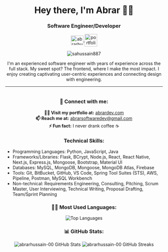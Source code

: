 <h1 align="center">Hey there, I'm Abrar 🤌🏽</h1>
<h3 align="center">Software Engineer/Developer</h3>

<p align="center">
  <a href="https://www.linkedin.com/in/abrar-hussain00/" target="blank">
    <img align="center" src="https://raw.githubusercontent.com/rahuldkjain/github-profile-readme-generator/master/src/images/icons/Social/linked-in-alt.svg" alt="abrarhussain-00" height="30" width="40" />
  </a>
  <a href="https://www.abrardev.com/" target="blank">
    <img align="center" src="https://img.icons8.com/?size=512&id=Meg71w7epZVz&format=png" alt="portfolio site" height="40" width="40"/>
  </a>
</p>

<p align="center">
  <img src="https://komarev.com/ghpvc/?username=sahussain887&label=Profile%20views&color=0e75b6&style=flat" alt="sahussain887" />
</p>

<p align="center">
  I'm an experienced software engineer with years of experience across the full stack. My sweet spot? The frontend, where I make the most impact. I enjoy creating captivating user-centric experiences and connecting design with engineering.
</p>

<hr style="margin-bottom: 10px;">

<p align="left">
  <a href="https://twitter.com/" target="blank">
    <img src="https://img.shields.io/twitter/follow/?logo=twitter&style=for-the-badge" alt="" />
  </a>
</p>

<h3 align="center">💬 Connect with me:</h3>
<!-- <p align="center">
  <a href="https://www.linkedin.com/in/abrar-hussain00/" target="blank">
    <img align="center" src="https://raw.githubusercontent.com/rahuldkjain/github-profile-readme-generator/master/src/images/icons/Social/linked-in-alt.svg" alt="abrarhussain-00" height="30" width="40" />
  </a>
  <a href="https://www.abrardev.com/" target="blank">
    <img align="center" src="https://img.icons8.com/?size=512&id=Meg71w7epZVz&format=png" alt="portfolio site" height="40" width="40"/>
  </a>
</p> -->

<p align="center">
  <b>👨‍💻 Visit my portfolio at:</b> <a href="https://abrardev.com">abrardev.com</a> <br/>
  <b>📫 Reach me at:</b> <a href="mailto:abrarsoftwaredev@gmail.com">abrarsoftwaredev@gmail.com</a> <br/>
  <b>⚡ Fun fact:</b> I never drank coffee ☕
</p>

<h3 align="center">Technical Skills:</h3>
<ul>
  <li>Programming Languages: Python, JavaScript, Java</li>
  <li>Frameworks/Libraries: Flask, BCrypt, Node.js, React, React Native, Next.js, Express.js, Mongoose, Bootstrap, Material UI</li>
  <li>Databases: MySQL, MongoDB, Mongoose, MongoDB Atlas, Firebase</li>
  <li>Tools: Git, BitBucket, GitHub, VS Code, Spring Tool Suites (STS), AWS, Pipeline, Postman, MySQL Workbench</li>
  <li>Non-technical: Requirements Engineering, Consulting, Pitching, Scrum Master, User Interviewing, Technical Writing, Proposal Drafting, Team/Sprint Planning</li>
</ul>

<h3 align="center">👨‍💻 Most Used Languages:</h3>
<p align='center'>
  <img src="https://github-readme-stats.vercel.app/api/top-langs/?username=abrarhussain-00&layout=compact&theme=dark" alt="Top Languages" />
</p>

<h3 align="center">📊 GitHub Stats:</h3>
<div align="center">
  <img src="https://github-readme-stats.vercel.app/api?username=abrarhussain-00&show_icons=true&locale=en&theme=dark" alt="abrarhussain-00 GitHub Stats" />
  <img src="https://github-readme-streak-stats.herokuapp.com/?user=abrarhussain-00&theme=dark" alt="abrarhussain-00 GitHub Streaks" />
</div>
